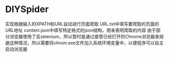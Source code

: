 # DIYSpider
实现根据输入的XPATH和URL自动进行页面爬取 URL.txt中填写要爬取的页面的URL地址 context.json中填写特定格式的json结构，用来表明爬取的内容
由于部分浏览器使用了反selenium，所以暂时是通过接管已经打开的Chrome浏览器来规避这种情况，所以需要将chrom.exe文件加入系统环境变量中，以便程序可以自主启动浏览器
